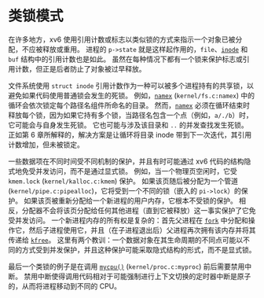 # 类锁模式

在许多地方，xv6 使用引用计数或标志以类似锁的方式来指示一个对象已被分配，不应被释放或重用。
进程的 `p->state` 就是这样起作用的，`file`、[`inode`](/source/xv6-riscv/kernel/fs.c.md#inode-kernel-fs-c) 和 `buf` 结构中的引用计数也是如此。
虽然在每种情况下都有一个锁来保护标志或引用计数，但正是后者防止了对象被过早释放。

文件系统使用 `struct inode` 引用计数作为一种可以被多个进程持有的共享锁，以避免如果代码使用普通锁会发生的死锁。
例如，[`namex`](/source/xv6-riscv/kernel/fs.c.md) (`kernel/fs.c:namex`) 中的循环会依次锁定每个路径名组件所命名的目录。
然而，[`namex`](/source/xv6-riscv/kernel/fs.c.md) 必须在循环结束时释放每个锁，因为如果它持有多个锁，当路径名包含一个点（例如，`a/./b`）时，它可能会与自身发生死锁。
它也可能与涉及该目录和 `..` 的并发查找发生死锁。
正如第 6 章所解释的，解决方案是让循环将目录 inode 带到下一次迭代，其引用计数增加，但未被锁定。

一些数据项在不同时间受不同机制的保护，并且有时可能通过 xv6 代码的结构隐式地免受并发访问，而不是通过显式锁。
例如，当一个物理页空闲时，它受 `kmem.lock` (`kernel/kalloc.c:kmem`) 保护。
如果该页随后被分配为一个管道 (`kernel/pipe.c:pipealloc`)，它将受到一个不同的锁（嵌入的 `pi->lock`）的保护。
如果该页被重新分配给一个新进程的用户内存，它根本不受锁的保护。
相反，分配器不会将该页分配给任何其他进程（直到它被释放）这一事实保护了它免受并发访问。
一个新进程内存的所有权是复杂的：首先父进程在 [`fork`](/source/xv6-riscv/user/user.h.md) 中分配和操作它，然后子进程使用它，并且（在子进程退出后）父进程再次拥有该内存并将其传递给 [`kfree`](/source/xv6-riscv/kernel/defs.h.md)。
这里有两个教训：一个数据对象在其生命周期的不同点可能以不同的方式受到并发保护，并且这种保护可能采取隐式结构的形式，而不是显式锁。

最后一个类锁的例子是在调用 [`mycpu()`](/source/xv6-riscv/kernel/proc.c.md#mycpu-kernel-proc-c) (`kernel/proc.c:myproc`) 前后需要禁用中断。
禁用中断使得调用代码相对于可能强制进行上下文切换的定时器中断是原子的，从而将进程移动到不同的 CPU。